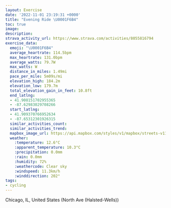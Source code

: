 ```yaml
---
layout: Exercise
date: '2022-11-01 23:19:31 +0000'
title: "Evening Ride \U0001F6B4"
toc: true
image:
description:
strava_activity_url: https://www.strava.com/activities/8055816794
exercise_data:
  emoji: "\U0001F6B4"
  average_heartrate: 114.5bpm
  max_heartrate: 131.0bpm
  average_watts: 79.7W
  max_watts: W
  distance_in_miles: 1.49mi
  pace_per_mile: 5m09s/mi
  elevation_high: 184.2m
  elevation_low: 179.7m
  total_elevation_gain_in_feet: 10.8ft
  end_latlng:
  - 41.908151702955365
  - -87.62983029708266
  start_latlng:
  - 41.909370766952634
  - -87.65312301926315
  similar_activities_count:
  similar_activities_trend:
  mapbox_image_url: https://api.mapbox.com/styles/v1/mapbox/streets-v11/static/path-5+787af2-1.0(wrx~Ffm~uOEkHEyAGOCCs%40MSi%40Cc%40O_a%40KoKEcSEiEAsE%3FeCEwCEiH%40oDIiF%40iDDc%40DKJE%60GG),pin-s-s+e5b22e(-87.65156,41.91036),pin-s-f+89ae00(-87.63019000000004,41.90975)/auto/800x800?access_token=pk.eyJ1Ijoiam9zaGJlY2ttYW4iLCJhIjoiY205eWR2aDd1MWZ6djJrbXc4a3M0bWZleiJ9.XiG9OWkNcZk2QzjJbxLB4A
  weather:
    :temperature: 12.6°C
    :apparent_temperature: 10.3°C
    :precipitation: 0.0mm
    :rain: 0.0mm
    :humidity: 72%
    :weathercode: Clear sky
    :windspeed: 11.3km/h
    :winddirection: 202°
tags:
- cycling
---
```

Chicago, IL, United States (North Ave (Halsted-Wells))
